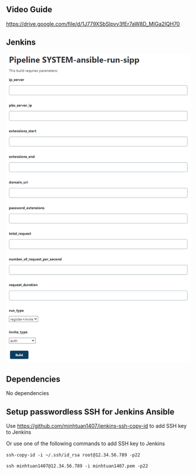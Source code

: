 Video Guide
--------------
https://drive.google.com/file/d/1J779XSbSlpvv3fEr7aW8D_MIGa2IQH70

Jenkins
--------------
![Alt text](./image/jenkins.png?raw=true "Jenkins")


Dependencies
------------
No dependencies

Setup passwordless SSH for Jenkins Ansible
----------------
Use https://github.com/minhtuan1407/jenkins-ssh-copy-id to add SSH key to Jenkins

Or use one of the following commands to add SSH key to Jenkins
```
ssh-copy-id -i ~/.ssh/id_rsa root@12.34.56.789 -p22
```
```
ssh minhtuan1407@12.34.56.789 -i minhtuan1407.pem -p22
```
